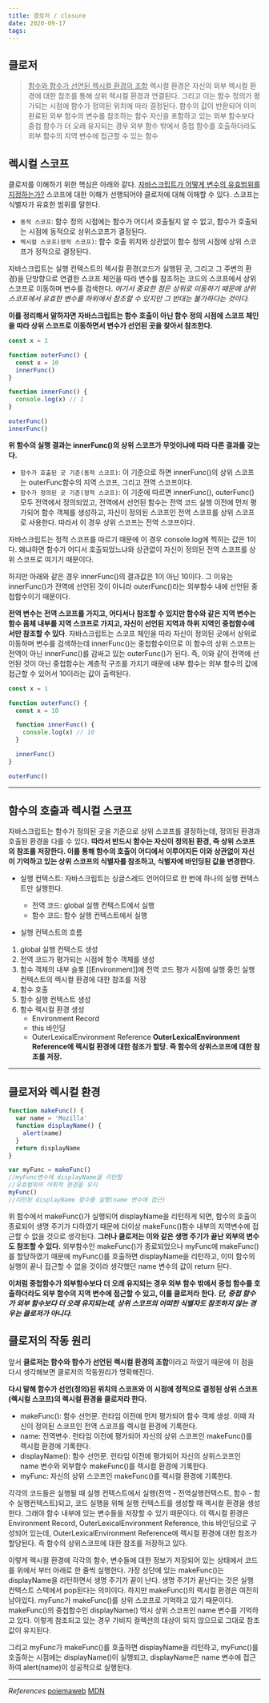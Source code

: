 ```yaml
---
title: 클로저 / closure
date: 2020-09-17
tags:
---
```


## 클로저

> <u>함수와 함수가 선언된 렉시컬 환경의 조합</u>
> 렉시컬 환경은 자신의 외부 렉시컬 환경에 대한 참조를 통해 상위 렉시컬 환경과 연결된다. 그리고 이는 함수 정의가 평가되는 시점에 함수가 정의된 위치에 따라 결정된다.
> 함수의 값이 반환되어 이미 완료된 외부 함수의 변수를 참조하는 함수
> 자신을 포함하고 있는 외부 함수보다 중첩 함수가 더 오래 유지되는 경우 외부 함수 밖에서 중첩 함수를 호출하더라도 외부 함수의 지역 변수에 접근할 수 있는 함수

## 렉시컬 스코프

클로저를 이해하기 위한 핵심은 아래와 같다.
<u>자바스크립트가 어떻게 변수의 유효범위를 지정하는가?</u>
스코프에 대한 이해가 선행되어야 클로저에 대해 이해할 수 있다. 스코프는 식별자가 유효한 범위를 말한다.

- `동적 스코프`: 함수 정의 시점에는 함수가 어디서 호출될지 알 수 없고, 함수가 호출되는 시점에 동적으로 상위스코프가 결정된다.
- `렉시컬 스코프(정적 스코프)`: 함수 호출 위치와 상관없이 함수 정의 시점에 상위 스코프가 정적으로 결정된다.

자바스크립트는 실행 컨텍스트의 렉시컬 환경(코드가 실행된 곳, 그리고 그 주변의 환경)을 단방향으로 연결한 스코프 체인을 따라 변수를 참조하는 코드의 스코프에서 상위 스코프로 이동하며 변수를 검색한다. _여기서 중요한 점은 상위로 이동하기 때문에 상위 스코프에서 유효한 변수를 하위에서 참조할 수 있지만 그 반대는 불가하다는 것이다._

**이를 정리해서 말하자면 자바스크립트는 함수 호출이 아닌 함수 정의 시점에 스코프 체인을 따라 상위 스코프로 이동하면서 변수가 선언된 곳을 찾아서 참조한다.**

```javascript
const x = 1

function outerFunc() {
  const x = 10
  innerFunc()
}

function innerFunc() {
  console.log(x) // 1
}

outerFunc()
innerFunc()
```

**위 함수의 실행 결과는 innerFunc()의 상위 스코프가 무엇이냐에 따라 다른 결과를 갖는다.**

- `함수가 호출된 곳 기준(동적 스코프)`: 이 기준으로 하면 innerFunc()의 상위 스코프는 outerFunc함수의 지역 스코프, 그리고 전역 스코프이다.
- `함수가 정의된 곳 기준(정적 스코프)`: 이 기준에 따르면 innerFunc(), outerFunc() 모두 전역에서 정의되었고, 전역에서 선언된 함수는 전역 코드 실행 이전에 먼저 평가되어 함수 객체를 생성하고, 자신이 정의된 스코프인 전역 스코프를 상위 스코프로 사용한다. 따라서 이 경우 상위 스코프는 전역 스코프이다.

자바스크립트는 정적 스코프를 따르기 때문에 이 경우 console.log에 찍히는 값은 1이다. 왜냐하면 함수가 어디서 호출되었느냐와 상관없이 자신이 정의된 전역 스코프를 상위 스코프로 여기기 때문이다.

하지만 아래와 같은 경우 innerFunc()의 결과값은 1이 아닌 10이다. 그 이유는 innerFunc()가 전역에 선언된 것이 아니라 outerFunc()라는 외부함수 내에 선언된 중첩함수이기 때문이다.

**전역 변수는 전역 스코프를 가지고, 어디서나 참조할 수 있지만 함수와 같은 지역 변수는 함수 몸체 내부를 지역 스코프로 가지고, 자신이 선언된 지역과 하위 지역인 중첩함수에서만 참조할 수 있다**. 자바스크립트는 스코프 체인을 따라 자신이 정의된 곳에서 상위로 이동하며 변수를 검색하는데 innerFunc()는 중첩함수이므로 이 함수의 상위 스코프는 전역이 아닌 innerFunc()를 감싸고 있는 outerFunc()가 된다. 즉, 이와 같이 전역에 선언된 것이 아닌 중첩함수는 계층적 구조를 가지기 때문에 내부 함수는 외부 함수의 값에 접근할 수 있어서 10이라는 값이 출력된다.

```javascript
const x = 1

function outerFunc() {
  const x = 10

  function innerFunc() {
    console.log(x) // 10
  }

  innerFunc()
}

outerFunc()
```

---

## 함수의 호출과 렉시컬 스코프

자바스크립트는 함수가 정의된 곳을 기준으로 상위 스코프를 결정하는데, 정의된 환경과 호출된 환경을 다를 수 있다. **따라서 반드시 함수는 자신이 정의된 환경, 즉 상위 스코프의 참조를 저장한다. 이를 통해 함수의 호출이 어디에서 이루어지든 이와 상관없이 자신이 기억하고 있는 상위 스코프의 식별자를 참조하고, 식별자에 바인딩된 값을 변경한다.**

- 실행 컨텍스트: 자바스크립트는 싱글스레드 언어이므로 한 번에 하나의 실행 컨텍스트만 실행한다.

  - 전역 코드: global 실행 컨텍스트에서 실행
  - 함수 코드: 함수 실행 컨텍스트에서 실행

- 실행 컨텍스트의 흐름

1. global 실행 컨텍스트 생성
2. 전역 코드가 평가되는 시점에 함수 객체를 생성
3. 함수 객체의 내부 슬롯 \[[Environment]]에 전역 코드 평가 시점에 실행 중인 실행 컨텍스트의 렉시컬 환경에 대한 참조를 저장
4. 함수 호출
5. 함수 실행 컨텍스트 생성
6. 함수 렉시컬 환경 생성
   - Environment Record
   - this 바인딩
   - OuterLexicalEnvironment Reference
     **OuterLexicalEnvironment Reference에 렉시컬 환경에 대한 참조가 할당. 즉 함수의 상위스코프에 대한 참조를 저장.**

---

## 클로저와 렉시컬 환경

```javascript
function makeFunc() {
  var name = 'Mozilla'
  function displayName() {
    alert(name)
  }
  return displayName
}

var myFunc = makeFunc()
//myFunc변수에 displayName을 리턴함
//유효범위의 어휘적 환경을 유지
myFunc()
//리턴된 displayName 함수를 실행(name 변수에 접근)
```

위 함수에서 makeFunc()가 실행되어 displayName을 리턴하게 되면, 함수의 호출이 종료되어 생명 주기가 다하였기 때문에 더이상 makeFunc()함수 내부의 지역변수에 접근할 수 없을 것으로 생각된다. **그러나 클로저는 이와 같은 생명 주기가 끝난 외부의 변수도 참조할 수 있다.** 외부함수인 makeFunc()가 종료되었으나 myFunc에 makeFunc()를 할당하였기 때문에 myFunc()를 호출하면 displayName을 리턴하고, 이미 함수의 실행이 끝나 접근할 수 없을 것이라 생각했던 name 변수의 값이 return 된다.

**이처럼 중첩함수가 외부함수보다 더 오래 유지되는 경우 외부 함수 밖에서 중첩 함수를 호출하더라도 외부 함수의 지역 변수에 접근할 수 있고, 이를 클로저라 한다. _단, 중첩 함수가 외부 함수보다 더 오래 유지되는데, 상위 스코프의 어떠한 식별자도 참조하지 않는 경우는 클로저가 아니다._**

## 클로저의 작동 원리

앞서 **클로저는 함수와 함수가 선언된 렉시컬 환경의 조합**이라고 하였기 때문에 이 점을 다시 생각해보면 클로저의 작동원리가 명확해진다.

**다시 말해 함수가 선언(정의)된 위치의 스코프와 이 시점에 정적으로 결정된 상위 스코프(렉시컬 스코프)의 렉시컬 환경을 클로저라 한다.**

- makeFunc(): 함수 선언문. 런타임 이전에 먼저 평가되어 함수 객체 생성. 이때 자신이 정의된 스코프인 전역 스코프를 렉시컬 환경에 기록한다.
- name: 전역변수. 런타임 이전에 평가되어 자신의 상위 스코프인 makeFunc()를 렉시컬 환경에 기록한다.
- displayName(): 함수 선언문. 런타임 이전에 평가되어 자신의 상위스코프인 name 변수와 외부함수 makeFunc()를 렉시컬 환경에 기록한다.
- myFunc: 자신의 상위 스코프인 makeFunc()를 렉시컬 환경에 기록한다.

각각의 코드들은 실행될 때 실행 컨텍스트에서 실행(전역 - 전역실행컨텍스트, 함수 - 함수 실행컨텍스트)되고, 코드 실행을 위해 실행 컨텍스트를 생성할 때 렉시컬 환경을 생성한다. 그래야 함수 내부에 있는 변수들을 저장할 수 있기 때문이다. 이 렉시컬 환경은 Environment Record, OuterLexicalEnvironment Reference, this 바인딩으로 구성되어 있는데, OuterLexicalEnvironment Reference에 렉시컬 환경에 대한 참조가 할당된다. 즉 함수의 상위스코프에 대한 참조를 저장하고 있다.

이렇게 렉시컬 환경에 각각의 함수, 변수들에 대한 정보가 저장되어 있는 상태에서 코드를 위에서 부터 아래로 한 줄씩 실행한다. 가장 상단에 있는 makeFunc()는 displayName을 리턴하면서 생명 주기가 끝이 난다. 생명 주기가 끝난다는 것은 실행 컨텍스트 스텍에서 pop된다는 의미이다. 하지만 makeFunc()의 렉시컬 환경은 여전히 남아있다. myFunc가 makeFunc()를 상위 스코프로 기억하고 있기 때문이다. makeFunc()의 중첩함수인 displayName() 역시 상위 스코프인 name 변수를 기억하고 있다. 이렇게 참조되고 있는 경우 가비지 컬렉션의 대상이 되지 않으므로 그대로 참조값이 유지된다.

그리고 myFunc가 makeFunc()를 호출하면 displayName을 리턴하고, myFunc()를 호출하는 시점에는 displayName()이 실행되고, displayName은 name 변수에 접근하여 alert(name)이 성공적으로 실행된다.

---

_References_
[poiemaweb](https://poiemaweb.com/fastcampus/closure#1-%EB%A0%89%EC%8B%9C%EC%BB%AC-%EC%8A%A4%EC%BD%94%ED%94%84)
[MDN](https://developer.mozilla.org/ko/docs/Web/JavaScript/Guide/Closures)
